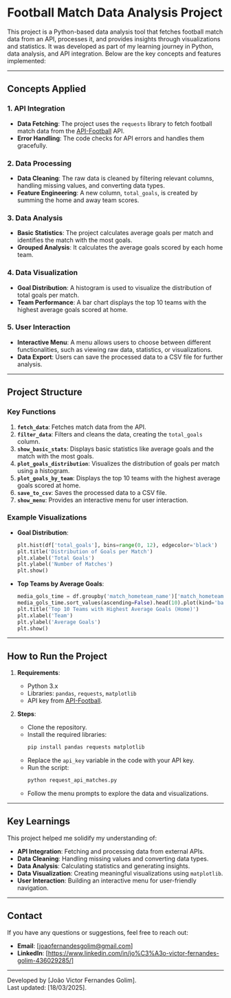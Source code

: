 # Football Match Data Analysis Project

This project is a Python-based data analysis tool that fetches football match data from an API, processes it, and provides insights through visualizations and statistics. It was developed as part of my learning journey in Python, data analysis, and API integration. Below are the key concepts and features implemented:

---

## **Concepts Applied**

### 1. **API Integration**
   - **Data Fetching**: The project uses the `requests` library to fetch football match data from the [API-Football](https://apiv2.apifootball.com/) API.
   - **Error Handling**: The code checks for API errors and handles them gracefully.

### 2. **Data Processing**
   - **Data Cleaning**: The raw data is cleaned by filtering relevant columns, handling missing values, and converting data types.
   - **Feature Engineering**: A new column, `total_goals`, is created by summing the home and away team scores.

### 3. **Data Analysis**
   - **Basic Statistics**: The project calculates average goals per match and identifies the match with the most goals.
   - **Grouped Analysis**: It calculates the average goals scored by each home team.

### 4. **Data Visualization**
   - **Goal Distribution**: A histogram is used to visualize the distribution of total goals per match.
   - **Team Performance**: A bar chart displays the top 10 teams with the highest average goals scored at home.

### 5. **User Interaction**
   - **Interactive Menu**: A menu allows users to choose between different functionalities, such as viewing raw data, statistics, or visualizations.
   - **Data Export**: Users can save the processed data to a CSV file for further analysis.

---

## **Project Structure**

### Key Functions
1. **`fetch_data`**: Fetches match data from the API.
2. **`filter_data`**: Filters and cleans the data, creating the `total_goals` column.
3. **`show_basic_stats`**: Displays basic statistics like average goals and the match with the most goals.
4. **`plot_goals_distribution`**: Visualizes the distribution of goals per match using a histogram.
5. **`plot_goals_by_team`**: Displays the top 10 teams with the highest average goals scored at home.
6. **`save_to_csv`**: Saves the processed data to a CSV file.
7. **`show_menu`**: Provides an interactive menu for user interaction.

### Example Visualizations
- **Goal Distribution**:
  ```python
  plt.hist(df['total_goals'], bins=range(0, 12), edgecolor='black')
  plt.title('Distribution of Goals per Match')
  plt.xlabel('Total Goals')
  plt.ylabel('Number of Matches')
  plt.show()
  ```

- **Top Teams by Average Goals**:
  ```python
  media_gols_time = df.groupby('match_hometeam_name')['match_hometeam_score'].mean()
  media_gols_time.sort_values(ascending=False).head(10).plot(kind='bar', figsize=(12, 6))
  plt.title('Top 10 Teams with Highest Average Goals (Home)')
  plt.xlabel('Team')
  plt.ylabel('Average Goals')
  plt.show()
  ```

---

## **How to Run the Project**

1. **Requirements**:
   - Python 3.x
   - Libraries: `pandas`, `requests`, `matplotlib`
   - API key from [API-Football](https://apiv2.apifootball.com/).

2. **Steps**:
   - Clone the repository.
   - Install the required libraries:
     ```bash
     pip install pandas requests matplotlib
     ```
   - Replace the `api_key` variable in the code with your API key.
   - Run the script:
     ```bash
     python request_api_matches.py
     ```
   - Follow the menu prompts to explore the data and visualizations.

---

## **Key Learnings**

This project helped me solidify my understanding of:
- **API Integration**: Fetching and processing data from external APIs.
- **Data Cleaning**: Handling missing values and converting data types.
- **Data Analysis**: Calculating statistics and generating insights.
- **Data Visualization**: Creating meaningful visualizations using `matplotlib`.
- **User Interaction**: Building an interactive menu for user-friendly navigation.

---

## **Contact**

If you have any questions or suggestions, feel free to reach out:
- **Email**: [joaofernandesgolim@gmail.com]
- **LinkedIn**: [https://www.linkedin.com/in/jo%C3%A3o-victor-fernandes-golim-436029285/]

---

Developed by [João Victor Fernandes Golim].  
Last updated: [18/03/2025].  
